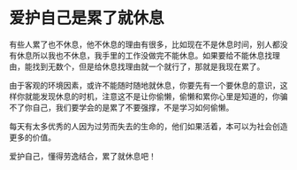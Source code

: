 # 爱护自己是累了就休息

有些人累了也不休息，他不休息的理由有很多，比如现在不是休息时间，别人都没有休息所以我也不休息，我手里的工作没做完不能休息。如果要给不能休息找理由，能找到无数个，但是给休息找理由就一个就行了，那就是我现在累了。

由于客观的环境因素，或许不能随时随地就休息，你要先有一个要休息的意识，这样你就能发现休息的时机，注意这不是让你偷懒，偷懒和累你心里是知道的，你骗不了你自己，我们要学会的是累了不要强撑，不是学习如何偷懒。

每天有太多优秀的人因为过劳而失去的生命的，他们如果活着，本可以为社会创造更多的价值。

爱护自己，懂得劳逸结合，累了就休息吧！